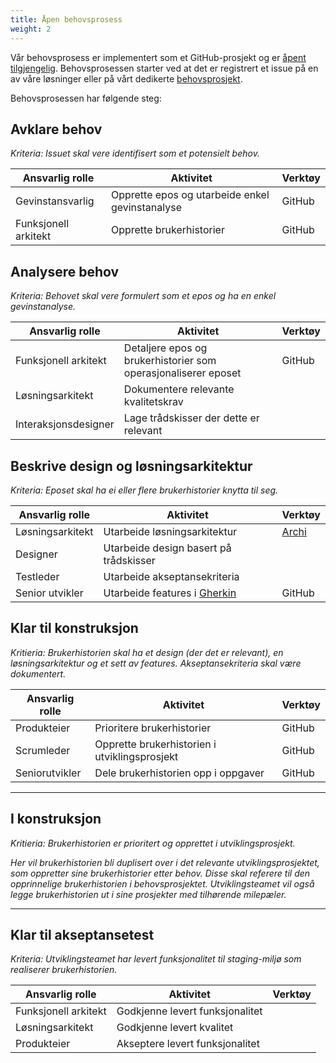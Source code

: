 ```yaml
---
title: Åpen behovsprosess
weight: 2
---
```


Vår behovsprosess er implementert som et GitHub-prosjekt og er <a href="https://github.com/orgs/Informasjonsforvaltning/projects/3" target="_blank">åpent tilgjengelig</a>. Behovsprosessen starter ved at det er registrert et issue på en av våre løsninger eller på vårt dedikerte <a href="https://github.com/Informasjonsforvaltning/behov/issues" target="_blank">behovsprosjekt</a>.

Behovsprosessen har følgende steg:

## Avklare behov
*Kriteria: Issuet skal vere identifisert som et potensielt behov.*

| Ansvarlig rolle | Aktivitet | Verktøy |
| --------------- | --------- | ------- |
| Gevinstansvarlig | Opprette epos og utarbeide enkel gevinstanalyse | GitHub |
| Funksjonell arkitekt | Opprette brukerhistorier | GitHub |

## Analysere behov
*Kriteria: Behovet skal vere formulert som et epos og ha en enkel gevinstanalyse.*

| Ansvarlig rolle | Aktivitet | Verktøy |
| --------------- | --------- | ------- |
| Funksjonell arkitekt | Detaljere epos og brukerhistorier som operasjonaliserer eposet | GitHub |
| Løsningsarkitekt | Dokumentere relevante kvalitetskrav | |
| Interaksjonsdesigner | Lage trådskisser der dette er relevant | |

## Beskrive design og løsningsarkitektur
*Kriteria: Eposet skal ha ei eller flere brukerhistorier knytta til seg.*

| Ansvarlig rolle | Aktivitet | Verktøy |
| --------------- | --------- | ------- |
| Løsningsarkitekt | Utarbeide løsningsarkitektur | [Archi](https://github.com/Informasjonsforvaltning/SA_Informasjonsforvaltning) |
| Designer | Utarbeide design basert på trådskisser | |
| Testleder | Utarbeide akseptansekriteria | |
| Senior utvikler | Utarbeide features i [Gherkin](https://docs.cucumber.io/gherkin/reference/)| GitHub |

## Klar til konstruksjon
*Kritieria: Brukerhistorien skal ha et design (der det er relevant), en løsningsarkitektur og et sett av features. Akseptansekriteria skal være dokumentert.*

| Ansvarlig rolle | Aktivitet | Verktøy |
| --------------- | --------- | ------- |
| Produkteier | Prioritere brukerhistorier | GitHub |
| Scrumleder | Opprette brukerhistorien i utviklingsprosjekt | GitHub |
| Seniorutvikler | Dele brukerhistorien opp i oppgaver | GitHub |
___
## I konstruksjon
*Kritieria: Brukerhistorien er prioritert og opprettet i utviklingsprosjekt.*

*Her vil brukerhistorien bli duplisert over i det relevante utviklingsprosjektet, som oppretter sine brukerhistorier etter behov. Disse skal referere til den opprinnelige brukerhistorien i behovsprosjektet. Utviklingsteamet vil også legge brukerhistorien ut i sine prosjekter med tilhørende milepæler.*
___

## Klar til akseptansetest
*Kriteria: Utviklingsteamet har levert funksjonalitet til staging-miljø som realiserer brukerhistorien.*

| Ansvarlig rolle | Aktivitet | Verktøy |
| --------------- | --------- | ------- |
| Funksjonell arkitekt | Godkjenne levert funksjonalitet | |
| Løsningsarkitekt | Godkjenne levert kvalitet |
| Produkteier | Akseptere levert funksjonalitet  | |

